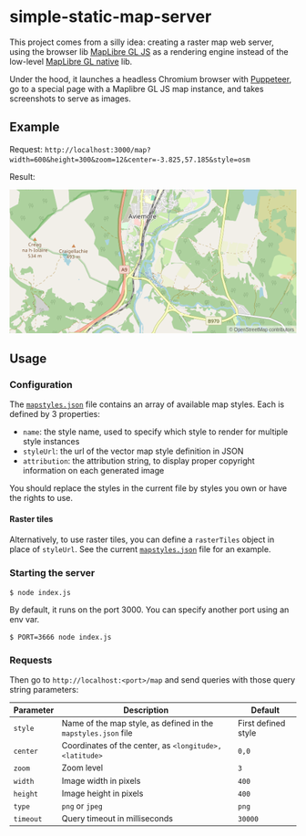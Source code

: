 # simple-static-map-server

This project comes from a silly idea: creating a raster map web server, using the browser lib [MapLibre GL JS](https://github.com/maplibre/maplibre-gl-js) as a rendering engine instead of the low-level [MapLibre GL native](https://github.com/maplibre/maplibre-gl-native) lib.

Under the hood, it launches a headless Chromium browser with [Puppeteer](https://github.com/puppeteer/puppeteer), go to a special page with a Maplibre GL JS map instance, and takes screenshots to serve as images.

## Example

Request: `http://localhost:3000/map?width=600&height=300&zoom=12&center=-3.825,57.185&style=osm`

Result:

![Result of the above request](./imgs/example.png)

## Usage

### Configuration

The [`mapstyles.json`](./mapstyles.json) file contains an array of available map styles. Each is defined by 3 properties:

- `name`: the style name, used to specify which style to render for multiple style instances
- `styleUrl`: the url of the vector map style definition in JSON
- `attribution`: the attribution string, to display proper copyright information on each generated image

You should replace the styles in the current file by styles you own or have the rights to use.

#### Raster tiles

Alternatively, to use raster tiles, you can define a `rasterTiles` object in place of `styleUrl`.
See the current [`mapstyles.json`](./mapstyles.json) file for an example.

### Starting the server

```
$ node index.js
```

By default, it runs on the port 3000. You can specify another port using an env var.

```
$ PORT=3666 node index.js
```

### Requests

Then go to `http://localhost:<port>/map` and send queries with those query string parameters:

| Parameter | Description                                                    | Default             |
| --------- | -------------------------------------------------------------- | ------------------- |
| `style`   | Name of the map style, as defined in the `mapstyles.json` file | First defined style |
| `center`  | Coordinates of the center, as `<longitude>,<latitude>`         | `0,0`               |
| `zoom`    | Zoom level                                                     | `3`                 |
| `width`   | Image width in pixels                                          | `400`               |
| `height`  | Image height in pixels                                         | `400`               |
| `type`    | `png` or `jpeg`                                                | `png`               |
| `timeout` | Query timeout in milliseconds                                  | `30000`             |
